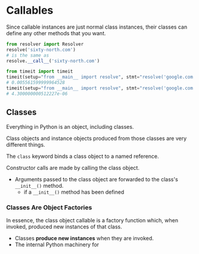 # Callables

Since callable instances are just normal class instances, their classes can define any other methods that you want.

```python
from resolver import Resolver
resolve('sixty-north.com')
# is the same as
resolve.__call__('sixty-north.com')
```
```python
from timeit import timeit
timeit(setup="from __main__ import resolve", stmt="resolve('google.com')", number=1)
# 0.005561599999964528
timeit(setup="from __main__ import resolve", stmt="resolve('google.com')", number=1)
# 4.300000000512227e-06
```

## Classes
Everything in Python is an object, including classes.

Class objects and instance objects produced from those classes are very different things.

The `class` keyword binds a class object to a named reference.

Constructor calls are made by calling the class object.
* Arguments passed to the class object are forwarded to the class's `__init__()` method.
    * if a `__init__()` method has been defined

### Classes Are Object Factories

In essence, the class object callable is a factory function which, when invoked, produced new instances of that class.
* Classes **produce new instances** when they are invoked.
* The internal Python machinery for 